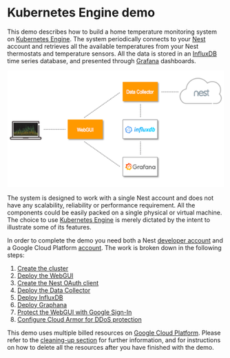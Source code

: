 # Kubernetes Engine demo

This demo describes how to build a home temperature monitoring system on [Kubernetes Engine](https://cloud.google.com/kubernetes-engine/). The system periodically connects to your [Nest](https://nest.com/) account and retrieves all the available temperatures from your Nest thermostats and temperature sensors. All the data is stored in an [InfluxDB](https://www.influxdata.com/time-series-platform/influxdb/) time series database, and presented through [Grafana](https://grafana.com/) dashboards.

![block diagram](./docs/images/diagram.png)

The system is designed to work with a single Nest account and does not have any scalability, reliability or performance requirement. All the components could be easily packed on a single physical or virtual machine. The choice to use [Kubernetes Engine](https://cloud.google.com/kubernetes-engine/) is merely dictated by the intent to illustrate some of its features.

In order to complete the demo you need both a Nest [developer account](https://developers.nest.com/) and a Google Cloud Platform [account](https://cloud.google.com/). The work is broken down in the following steps:
1. [Create the cluster](./docs/cluster.md)
2. [Deploy the WebGUI](./docs/webgui.md)
3. [Create the Nest OAuth client](./docs/oauth.md)
4. [Deploy the Data Collector](./docs/collector.md)
5. [Deploy InfluxDB](./docs/influxdb.md)
6. [Deploy Graphana](./docs/grafana.md)
7. [Protect the WebGUI with Google Sign-In](./docs/login.md)
8. [Configure Cloud Armor for DDoS protection](ddos.md)

This demo uses multiple billed resources on [Google Cloud Platform](https://cloud.google.com/products/). Please refer to the [cleaning-up section](./docs/cleaning.md) for further information, and for instructions on how to delete all the resources after you have finished with the demo.
